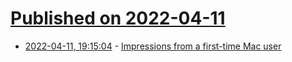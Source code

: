 # [Published on 2022-04-11](index.md)

* [2022-04-11, 19:15:04](https://news.ycombinator.com/item?id=30993350) - [Impressions from a first-time Mac user](https://loganmarchione.com/2022/04/impressions-from-a-first-time-mac-user/)
